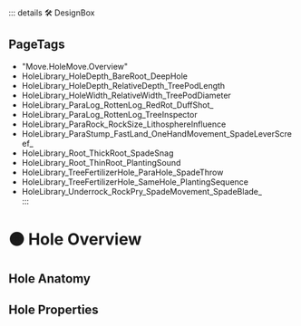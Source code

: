::: details 🛠 DesignBox
<h2>PageTags</h2>

- "Move.HoleMove.Overview"
- HoleLibrary_HoleDepth_BareRoot_DeepHole												
- HoleLibrary_HoleDepth_RelativeDepth_TreePodLength												
- HoleLibrary_HoleWidth_RelativeWidth_TreePodDiameter												
- HoleLibrary_ParaLog_RottenLog_RedRot_DuffShot_												
- HoleLibrary_ParaLog_RottenLog_TreeInspector												
- HoleLibrary_ParaRock_RockSize_LithosphereInfluence												
- HoleLibrary_ParaStump_FastLand_OneHandMovement_SpadeLeverScreef_												
- HoleLibrary_Root_ThickRoot_SpadeSnag												
- HoleLibrary_Root_ThinRoot_PlantingSound												
- HoleLibrary_TreeFertilizerHole_ParaHole_SpadeThrow												
- HoleLibrary_TreeFertilizerHole_SameHole_PlantingSequence												
- HoleLibrary_Underrock_RockPry_SpadeMovement_SpadeBlade_																									
:::

# 🟠 <move>Hole Overview</move>

## Hole Anatomy

## Hole Properties